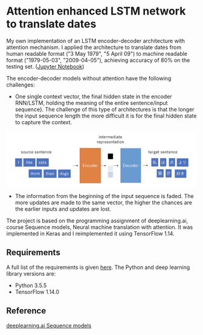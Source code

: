 [//]: # (Image References)

[image1]: /images/seq2seq.png "seq2seq"

# Attention enhanced LSTM network to translate dates

My own implementation of an LSTM encoder-decoder architecture with attention mechanism. I applied the architecture to translate dates from human readable format ("3 May 1979", "5 April 09") to machine readable format ("1979-05-03", "2009-04-05"), achieving accuracy of 80% on the testing set.
([Jupyter Notebook](https://nbviewer.jupyter.org/github/vgkortsas/Attention_enhanced_LSTM/blob/master/Attention_mechanism_translate_dates.ipynb))

The encoder-decoder models without attention have the following challenges:

* One single context vector, the final hidden state in the encoder RNN/LSTM, holding the meaning of the entire sentence/input sequence}. The challenge of this type of architectures is that the longer the input sequence length the more difficult it is for the final hidden state to capture the context. 

![seq2seq][image1]

* The information from the beginning of the input sequence is faded. The more updates are made to the same vector, the higher the chances are the earlier inputs and updates are lost.

The project is based on the programming assignment of deeplearning.ai, course Sequence models, Neural machine translation with attention. It was implemented in Keras and I reimplemented it using TensorFlow 1.14.

## Requirements
A full list of the requirements is given [here](https://github.com/vgkortsas/Attention_mechanism_translate_dates/blob/master/requirements.txt). The Python and deep learning library versions are:
- Python 3.5.5
- TensorFlow 1.14.0

## Reference
[deeplearning.ai Sequence models](https://www.coursera.org/learn/nlp-sequence-models)




